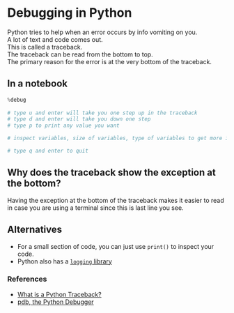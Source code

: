 # Debugging in Python

Python tries to help when an error occurs by info vomiting on you.  
A lot of text and code comes out.  
This is called a traceback.   
The traceback can be read from the bottom to top.   
The primary reason for the error is at the very bottom of the traceback.  

## In a notebook
```python
%debug 
  
# type u and enter will take you one step up in the traceback
# type d and enter will take you down one step
# type p to print any value you want

# inspect variables, size of variables, type of variables to get more info on the issue

# type q and enter to quit

```

## Why does the traceback show the exception at the bottom?
Having the exception at the bottom of the traceback makes it easier to read in case you are using a terminal since this is last line you see. 

## Alternatives
* For a small section of code, you can just use ```print()``` to inspect your code.
* Python also has a [```logging``` library](https://docs.python.org/3/library/logging.html)
  
  
### References
* [What is a Python Traceback?](https://realpython.com/python-traceback/)
* [pdb, the Python Debugger](https://docs.python.org/3/library/pdb.html)